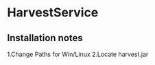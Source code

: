 HarvestService
==============

Installation notes
------------------
1.Change Paths for Win/Linux
2.Locate harvest.jar
